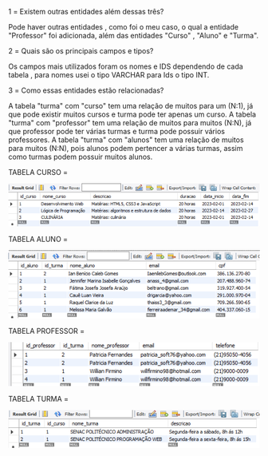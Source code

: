 1️ = Existem outras entidades além dessas três?

Pode haver outras entidades , como foi o meu caso, o qual a entidade "Professor" foi adicionada, além das entidades "Curso" , "Aluno" e "Turma".


2️ =  Quais são os principais campos e tipos?

Os campos mais utilizados foram os nomes e IDS dependendo de cada tabela , para nomes usei o tipo VARCHAR para Ids o tipo INT.


3️ = Como essas entidades estão relacionadas?

A tabela "turma" com "curso" tem uma relação de muitos para um (N:1), já que pode existir muitos cursos e turma pode ter apenas um curso.
A tabela "turma" com "professor" tem uma relação de muitos para muitos (N:N), já que professor pode ter várias turmas e turma pode possuir vários professores.
A tabela "turma" com "alunos" tem uma relação de muitos para muitos (N:N), pois alunos podem pertencer a várias turmas, assim como turmas podem possuir muitos alunos.



TABELA CURSO =

![](https://github.com/rafapili/Acompanhamento_Resilia/blob/2c11d4e6ccef782ef003fe196397092313868003/table_curso.png)

TABELA ALUNO =

![](https://github.com/rafapili/Acompanhamento_Resilia/blob/2c11d4e6ccef782ef003fe196397092313868003/table_aluno.png)

TABELA PROFESSOR =

![](https://github.com/rafapili/Acompanhamento_Resilia/blob/2c11d4e6ccef782ef003fe196397092313868003/table_professor.png)

TABELA TURMA =

![](https://github.com/rafapili/Acompanhamento_Resilia/blob/2c11d4e6ccef782ef003fe196397092313868003/table_turma.png)
